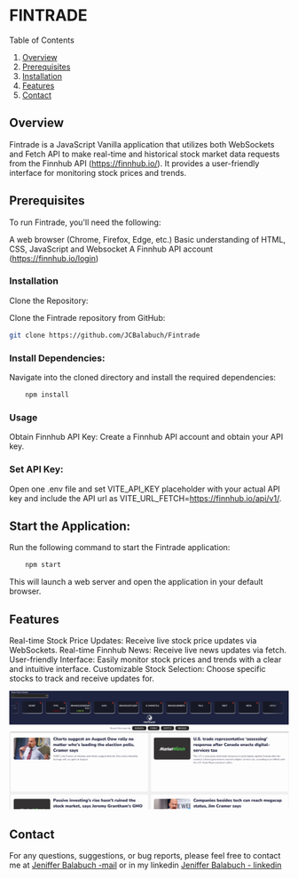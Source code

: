 # FINTRADE

Table of Contents

1. [Overview](#overview)
2. [Prerequisites](#prerrequisites)
3. [Installation](#installation)
4. [Features](#features)
5. [Contact](#contact)

<a name='overview'></a>

## Overview

Fintrade is a JavaScript Vanilla application that utilizes both WebSockets and Fetch API to make real-time and historical stock market data requests from the Finnhub API (https://finnhub.io/). It provides a user-friendly interface for monitoring stock prices and trends.

<a name='prerrequisites'></a>

## Prerequisites

To run Fintrade, you'll need the following:

A web browser (Chrome, Firefox, Edge, etc.)
Basic understanding of HTML, CSS, JavaScript and Websocket
A Finnhub API account (https://finnhub.io/login)

<a name='installation'></a>

### Installation

Clone the Repository:

Clone the Fintrade repository from GitHub:

```Bash
git clone https://github.com/JCBalabuch/Fintrade
```

### Install Dependencies:

Navigate into the cloned directory and install the required dependencies:

```Bash
    npm install
```

### Usage

Obtain Finnhub API Key: Create a Finnhub API account and obtain your API key.

### Set API Key:

Open one .env file and set VITE_API_KEY placeholder with your actual API key and include the API url as VITE_URL_FETCH=https://finnhub.io/api/v1/.

## Start the Application:

Run the following command to start the Fintrade application:

```Bash
    npm start
```

This will launch a web server and open the application in your default browser.

<a name='usage'></a>

## Features

Real-time Stock Price Updates: Receive live stock price updates via WebSockets.
Real-time Finnhub News: Receive live news updates via fetch.
User-friendly Interface: Easily monitor stock prices and trends with a clear and intuitive interface.
Customizable Stock Selection: Choose specific stocks to track and receive updates for.

![alt text](image.png)

<a name='contact'></a>

## Contact

For any questions, suggestions, or bug reports, please feel free to contact me at [Jeniffer Balabuch -mail](balabuchj@gmail.com) or in my linkedin [Jeniffer Balabuch - linkedin](https://www.linkedin.com/in/jenifferbalabuch/)

